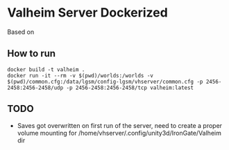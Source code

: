 # Valheim Server Dockerized

Based on 

## How to run

```
docker build -t valheim .
docker run -it --rm -v $(pwd)/worlds:/worlds -v $(pwd)/common.cfg:/data/lgsm/config-lgsm/vhserver/common.cfg -p 2456-2458:2456-2458/udp -p 2456-2458:2456-2458/tcp valheim:latest
```

## TODO

* Saves got overwritten on first run of the server, need to create a proper volume mounting for /home/vhserver/.config/unity3d/IronGate/Valheim dir
